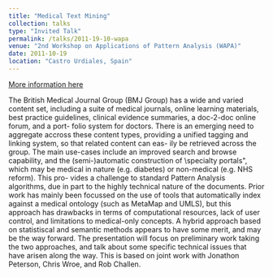 ```yaml
---
title: "Medical Text Mining"
collection: talks
type: "Invited Talk"
permalink: /talks/2011-19-10-wapa
venue: "2nd Workshop on Applications of Pattern Analysis (WAPA)"
date: 2011-10-19
location: "Castro Urdiales, Spain"
---
```


[More information here](http://videolectures.net/wapa2011_diethe_mining/?q=diethe)

The British Medical Journal Group (BMJ Group) has a wide and varied content set, including a suite of medical journals, online learning materials, best practice guidelines, clinical evidence summaries, a doc-2-doc online forum, and a port- folio system for doctors. There is an emerging need to aggregate accross these content types, providing a unified tagging and linking system, so that related content can eas- ily be retrieved across the group. The main use-cases include an improved search and browse capability, and the (semi-)automatic construction of \specialty portals", which may be medical in nature (e.g. diabetes) or non-medical (e.g. NHS reform). This pro- vides a challenge to standard Pattern Analysis algorithms, due in part to the highly technical nature of the documents. Prior work has mainly been focussed on the use of tools that automatically index against a medical ontology (such as MetaMap and UMLS), but this approach has drawbacks in terms of computational resources, lack of user control, and limitations to medical-only concepts. A hybrid approach based on statistiscal and semantic methods appears to have some merit, and may be the way forward. The presentation will focus on preliminary work taking the two approaches, and talk about some specific technical issues that have arisen along the way. This is based on joint work with Jonathon Peterson, Chris Wroe, and Rob Challen.
